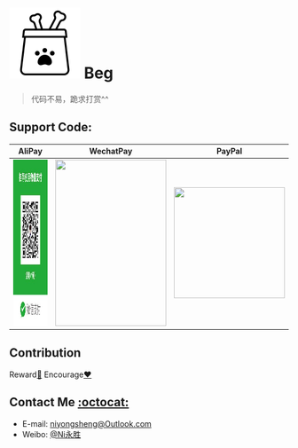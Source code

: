 ![(logo)](https://github.com/niyongsheng/niyongsheng.github.io/blob/master/Beg/BLogo.png)
Beg
===

> 代码不易，跪求打赏^^

## <a id="Support_Code:"></a>Support Code:
AliPay | WechatPay | PayPal
------------ | ------------- | -------------
<img src="https://github.com/niyongsheng/niyongsheng.github.io/blob/master/Beg/IMG_0885.JPG" width="200" height="300"> | <img src="https://github.com/niyongsheng/niyongsheng.github.io/blob/master/Beg/IMG_0886.JPG" width="200" height="300"> | <img src="https://github.com/niyongsheng/NYSTK/blob/master/toy.png?raw=true" width="200" height="200">

## Contribution
Reward[:lollipop:](https://github.com/niyongsheng/niyongsheng.github.io/blob/master/Beg/README.md)  Encourage[:heart:](https://github.com/niyongsheng/NYSTK/stargazers)

## Contact Me [:octocat:](https://niyongsheng.github.io)
* E-mail: niyongsheng@Outlook.com
* Weibo: [@Ni永胜](https://weibo.com/u/2198015423)
